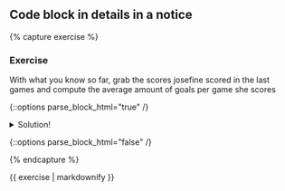 ## Code block in details in a notice

{% capture exercise %}

<h3> Exercise </h3>
<p >With what you know so far, grab the scores josefine scored in the last games and compute the average amount of goals per game she scores</p>

{::options parse_block_html="true" /}

<details><summary markdown="span">Solution!</summary>

```python
scores = josefine_exampleperson["scores_last_games"]
total_scores = scores[0] + scores[1] + scores[2] + scores[3]
mean_scores = total_scores / 4
```
</details>

{::options parse_block_html="false" /}

{% endcapture %}

<div class="notice--primary">
  {{ exercise | markdownify }}
</div>
